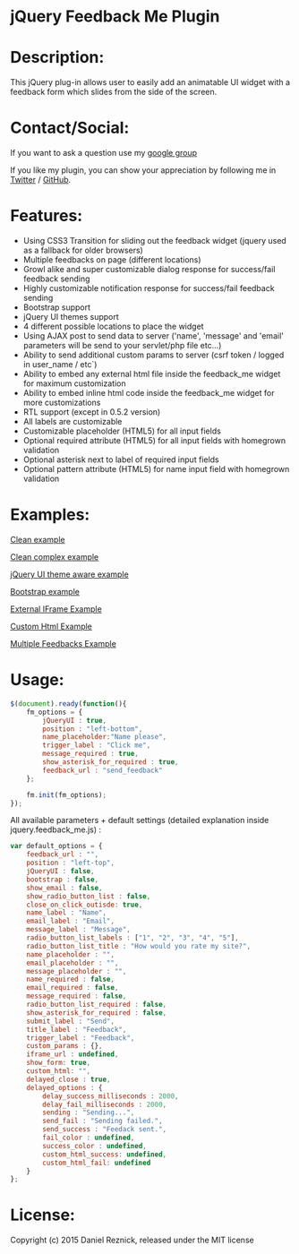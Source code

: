 jQuery Feedback Me Plugin
===========

Description:
=====

This jQuery plug-in allows user to easily add an animatable UI widget with a feedback form which slides from the side of the screen.


Contact/Social:
=====
If you want to ask a question use my [google group](https://groups.google.com/forum/#!forum/daniels_code)

If you like my plugin, you can show your appreciation by following me in [Twitter](https://twitter.com/danielreznick) / [GitHub](https://github.com/vedmack).


Features:
=====

  - Using CSS3 Transition for sliding out the feedback widget (jquery used as a fallback for older browsers)
  - Multiple feedbacks on page (different locations)
  - Growl alike and super customizable dialog response for success/fail feedback sending
  - Highly customizable notification response for success/fail feedback sending
  - Bootstrap support 
  - jQuery UI themes support
  - 4 different possible locations to place the widget
  - Using AJAX post to send data to server ('name', 'message' and 'email' parameters will be send to your servlet/php file etc...)
  - Ability to send additional custom params to server (csrf token / logged in user_name / etc`)
  - Ability to embed any external html file inside the feedback_me widget for maximum customization
  - Ability to embed inline html code inside the feedback_me widget for more customizations
  - RTL support (except in 0.5.2 version)
  - All labels are customizable
  - Customizable placeholder (HTML5) for all input fields
  - Optional required attribute (HTML5) for all input fields with homegrown validation
  - Optional asterisk next to label of required input fields
  - Optional pattern attribute (HTML5) for name input field  with homegrown validation
  


Examples:
=====

[Clean example](http://feedback-me.appspot.com/example_clean.html)

[Clean complex example](http://feedback-me.appspot.com/example_clean_complex.html)

[jQuery UI theme aware example](http://feedback-me.appspot.com/example_jqueryUI.html)

[Bootstrap example](http://feedback-me.appspot.com/example_bootstrap.html)

[External IFrame Example](http://feedback-me.appspot.com/example_external_iframe.html)

[Custom Html Example](http://feedback-me.appspot.com/example_custom_html.html)

[Multiple Feedbacks Example](http://http://feedback-me.appspot.com/example_clean_multiple.html)

Usage:
=====

```javascript
$(document).ready(function(){
	fm_options = {
		jQueryUI : true,
		position : "left-bottom",
		name_placeholder:"Name please",						
		trigger_label : "Click me",
		message_required : true,
		show_asterisk_for_required : true,
		feedback_url : "send_feedback"
	};

	fm.init(fm_options);
});
```

All available parameters + default settings (detailed explanation inside jquery.feedback_me.js) :

```javascript
var default_options = {
	feedback_url : "",
	position : "left-top",
	jQueryUI : false,
	bootstrap : false,
	show_email : false,
	show_radio_button_list : false,
	close_on_click_outisde: true,
	name_label : "Name",
	email_label : "Email",
	message_label : "Message",
	radio_button_list_labels : ["1", "2", "3", "4", "5"],
	radio_button_list_title : "How would you rate my site?",
	name_placeholder : "",
	email_placeholder : "",
	message_placeholder : "",
	name_required : false,
	email_required : false,
	message_required : false,
	radio_button_list_required : false,
	show_asterisk_for_required : false,
	submit_label : "Send",
	title_label : "Feedback",
	trigger_label : "Feedback",
	custom_params : {},
	iframe_url : undefined,
	show_form: true,
	custom_html: "",
	delayed_close : true,
	delayed_options : {
		delay_success_milliseconds : 2000,
		delay_fail_milliseconds : 2000,
		sending : "Sending...",
		send_fail : "Sending failed.",
		send_success : "Feedack sent.",
		fail_color : undefined,
		success_color : undefined,
		custom_html_success: undefined,
		custom_html_fail: undefined
	}
};
```


License:
=====

Copyright (c) 2015 Daniel Reznick, released under the MIT license

